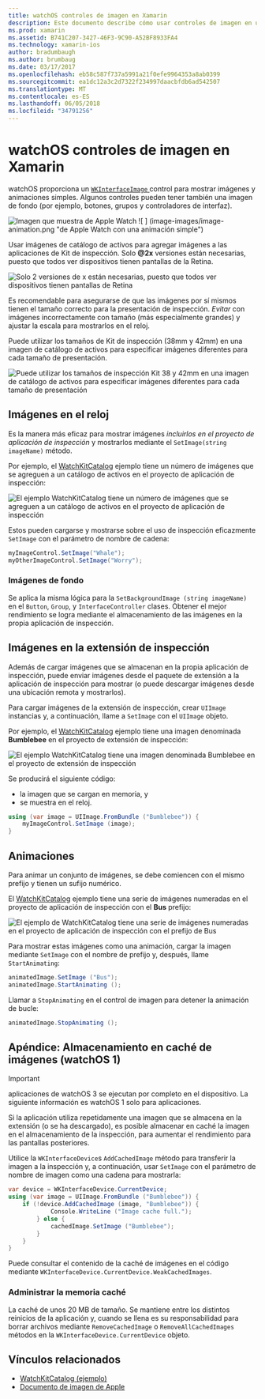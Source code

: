 ```yaml
---
title: watchOS controles de imagen en Xamarin
description: Este documento describe cómo usar controles de imagen en una aplicación de watchOS compilada con Xamarin. Describe el control de WKInterfaceImage el SetImage (método), agregar imágenes a una extensión de inspección, animaciones y mucho más.
ms.prod: xamarin
ms.assetid: B741C207-3427-46F3-9C90-A52BF8933FA4
ms.technology: xamarin-ios
author: bradumbaugh
ms.author: brumbaug
ms.date: 03/17/2017
ms.openlocfilehash: eb58c587f737a5991a21f0efe9964353a8ab0399
ms.sourcegitcommit: ea1dc12a3c2d7322f234997daacbfdb6ad542507
ms.translationtype: MT
ms.contentlocale: es-ES
ms.lasthandoff: 06/05/2018
ms.locfileid: "34791256"
---
```

# <a name="watchos-image-controls-in-xamarin"></a>watchOS controles de imagen en Xamarin

watchOS proporciona un [ `WKInterfaceImage` ](https://developer.xamarin.com/api/type/WatchKit.WKInterfaceImage/) control para mostrar imágenes y animaciones simples. Algunos controles pueden tener también una imagen de fondo (por ejemplo, botones, grupos y controladores de interfaz).

![](image-images/image-walkway.png "Imagen que muestra de Apple Watch") ![ ] (image-images/image-animation.png "de Apple Watch con una animación simple")
<!-- watch image courtesy of http://infinitapps.com/bezel/ -->

Usar imágenes de catálogo de activos para agregar imágenes a las aplicaciones de Kit de inspección.
Solo **@2x** versiones están necesarias, puesto que todos ver dispositivos tienen pantallas de la Retina.

![](image-images/asset-universal-sml.png "Solo 2 versiones de x están necesarias, puesto que todos ver dispositivos tienen pantallas de Retina")

Es recomendable para asegurarse de que las imágenes por sí mismos tienen el tamaño correcto para la presentación de inspección. *Evitar* con imágenes incorrectamente con tamaño (más especialmente grandes) y ajustar la escala para mostrarlos en el reloj.

Puede utilizar los tamaños de Kit de inspección (38mm y 42mm) en una imagen de catálogo de activos para especificar imágenes diferentes para cada tamaño de presentación.

![](image-images/asset-watch-sml.png "Puede utilizar los tamaños de inspección Kit 38 y 42mm en una imagen de catálogo de activos para especificar imágenes diferentes para cada tamaño de presentación")


## <a name="images-on-the-watch"></a>Imágenes en el reloj

Es la manera más eficaz para mostrar imágenes *incluirlos en el proyecto de aplicación de inspección* y mostrarlos mediante el `SetImage(string imageName)` método.

Por ejemplo, el [WatchKitCatalog](https://developer.xamarin.com/samples/WatchKitCatalog/) ejemplo tiene un número de imágenes que se agreguen a un catálogo de activos en el proyecto de aplicación de inspección:

![](image-images/asset-whale-sml.png "El ejemplo WatchKitCatalog tiene un número de imágenes que se agreguen a un catálogo de activos en el proyecto de aplicación de inspección")

Estos pueden cargarse y mostrarse sobre el uso de inspección eficazmente `SetImage` con el parámetro de nombre de cadena:

```csharp
myImageControl.SetImage("Whale");
myOtherImageControl.SetImage("Worry");
```

### <a name="background-images"></a>Imágenes de fondo

Se aplica la misma lógica para la `SetBackgroundImage (string imageName)` en el `Button`, `Group`, y `InterfaceController` clases. Obtener el mejor rendimiento se logra mediante el almacenamiento de las imágenes en la propia aplicación de inspección.


## <a name="images-in-the-watch-extension"></a>Imágenes en la extensión de inspección

Además de cargar imágenes que se almacenan en la propia aplicación de inspección, puede enviar imágenes desde el paquete de extensión a la aplicación de inspección para mostrar (o puede descargar imágenes desde una ubicación remota y mostrarlos).

Para cargar imágenes de la extensión de inspección, crear `UIImage` instancias y, a continuación, llame a `SetImage` con el `UIImage` objeto.

Por ejemplo, el [WatchKitCatalog](https://developer.xamarin.com/samples/monotouch/watchOS/WatchKitCatalog/) ejemplo tiene una imagen denominada **Bumblebee** en el proyecto de extensión de inspección:

![](image-images/asset-bumblebee-sml.png "El ejemplo WatchKitCatalog tiene una imagen denominada Bumblebee en el proyecto de extensión de inspección")

Se producirá el siguiente código:

- la imagen que se cargan en memoria, y
- se muestra en el reloj.

```csharp
using (var image = UIImage.FromBundle ("Bumblebee")) {
    myImageControl.SetImage (image);
}
```


## <a name="animations"></a>Animaciones

Para animar un conjunto de imágenes, se debe comiencen con el mismo prefijo y tienen un sufijo numérico.

El [WatchKitCatalog](https://developer.xamarin.com/samples/monotouch/watchOS/WatchKitCatalog/) ejemplo tiene una serie de imágenes numeradas en el proyecto de aplicación de inspección con el **Bus** prefijo:

![](image-images/asset-bus-animation-sml.png "El ejemplo de WatchKitCatalog tiene una serie de imágenes numeradas en el proyecto de aplicación de inspección con el prefijo de Bus")

Para mostrar estas imágenes como una animación, cargar la imagen mediante `SetImage` con el nombre de prefijo y, después, llame `StartAnimating`:

```csharp
animatedImage.SetImage ("Bus");
animatedImage.StartAnimating ();
```

Llamar a `StopAnimating` en el control de imagen para detener la animación de bucle:

```csharp
animatedImage.StopAnimating ();
```


<a name="cache" />

## <a name="appendix-caching-images-watchos-1"></a>Apéndice: Almacenamiento en caché de imágenes (watchOS 1)

> [!IMPORTANT]
> aplicaciones de watchOS 3 se ejecutan por completo en el dispositivo. La siguiente información es watchOS 1 solo para aplicaciones.

Si la aplicación utiliza repetidamente una imagen que se almacena en la extensión (o se ha descargado), es posible almacenar en caché la imagen en el almacenamiento de la inspección, para aumentar el rendimiento para las pantallas posteriores.

Utilice la `WKInterfaceDevice`s `AddCachedImage` método para transferir la imagen a la inspección y, a continuación, usar `SetImage` con el parámetro de nombre de imagen como una cadena para mostrarla:

```csharp
var device = WKInterfaceDevice.CurrentDevice;
using (var image = UIImage.FromBundle ("Bumblebee")) {
    if (!device.AddCachedImage (image, "Bumblebee")) {
            Console.WriteLine ("Image cache full.");
        } else {
            cachedImage.SetImage ("Bumblebee");
        }
    }
}
```

Puede consultar el contenido de la caché de imágenes en el código mediante `WKInterfaceDevice.CurrentDevice.WeakCachedImages`.


### <a name="managing-the-cache"></a>Administrar la memoria caché

La caché de unos 20 MB de tamaño. Se mantiene entre los distintos reinicios de la aplicación y, cuando se llena es su responsabilidad para borrar archivos mediante `RemoveCachedImage` o `RemoveAllCachedImages` métodos en la `WKInterfaceDevice.CurrentDevice` objeto.



## <a name="related-links"></a>Vínculos relacionados

- [WatchKitCatalog (ejemplo)](https://developer.xamarin.com/samples/monotouch/watchOS/WatchKitCatalog/)
- [Documento de imagen de Apple](https://developer.apple.com/library/prerelease/ios/documentation/General/Conceptual/WatchKitProgrammingGuide/Images.html)
